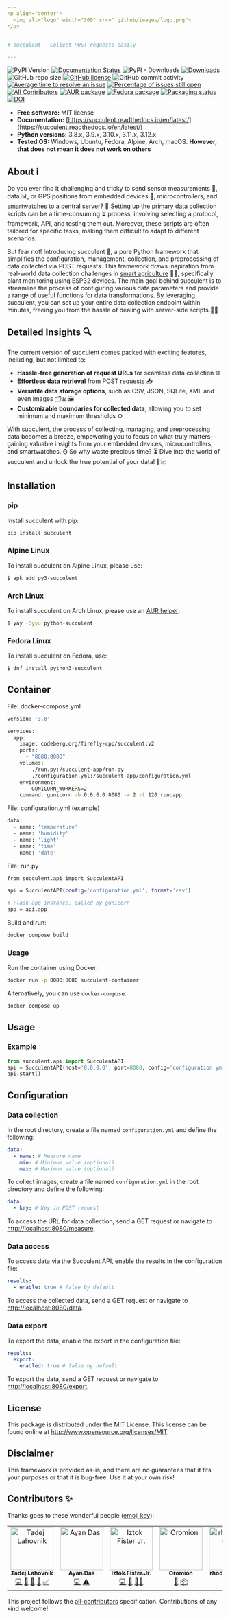 ```yaml
---
<p align="center">
  <img alt="logo" width="300" src=".github/images/logo.png">
</p>


# succulent - Collect POST requests easily

---
```

![PyPI Version](https://img.shields.io/pypi/v/succulent.svg)
[![Documentation Status](https://readthedocs.org/projects/succulent/badge/?version=latest)](https://succulent.readthedocs.io/en/latest/?badge=latest)
![PyPI - Downloads](https://img.shields.io/pypi/dm/succulent.svg)
[![Downloads](https://static.pepy.tech/badge/succulent)](https://pepy.tech/project/succulent)
![GitHub repo size](https://img.shields.io/github/repo-size/firefly-cpp/succulent?style=flat-square)
[![GitHub license](https://img.shields.io/github/license/firefly-cpp/succulent.svg)](https://github.com/firefly-cpp/succulent/blob/master/LICENSE)
![GitHub commit activity](https://img.shields.io/github/commit-activity/w/firefly-cpp/succulent.svg)
[![Average time to resolve an issue](http://isitmaintained.com/badge/resolution/firefly-cpp/succulent.svg)](http://isitmaintained.com/project/firefly-cpp/succulent "Average time to resolve an issue")
[![Percentage of issues still open](http://isitmaintained.com/badge/open/firefly-cpp/succulent.svg)](http://isitmaintained.com/project/firefly-cpp/succulent "Percentage of issues still open")
[![All Contributors](https://img.shields.io/badge/all_contributors-5-orange.svg?style=flat-square)](#contributors-)
[![AUR package](https://img.shields.io/aur/version/python-succulent?color=blue&label=Arch%20Linux&logo=arch-linux)](https://aur.archlinux.org/packages/python-succulent)
[![Fedora package](https://img.shields.io/fedora/v/python3-succulent?color=blue&label=Fedora%20Linux&logo=fedora)](https://src.fedoraproject.org/rpms/python-succulent)
[![Packaging status](https://repology.org/badge/tiny-repos/python:succulent.svg)](https://repology.org/project/python:succulent/versions)
[![DOI](https://zenodo.org/badge/DOI/10.5281/zenodo.10402365.svg)](https://doi.org/10.5281/zenodo.10402365)

* **Free software:** MIT license
* **Documentation:** [https://succulent.readthedocs.io/en/latest/](https://succulent.readthedocs.io/en/latest/)
* **Python versions:** 3.8.x, 3.9.x, 3.10.x, 3.11.x, 3.12.x
* **Tested OS:** Windows, Ubuntu, Fedora, Alpine, Arch, macOS. **However, that does not mean it does not work on others**

## About :information_source:

Do you ever find it challenging and tricky to send sensor measurements :straight_ruler:, data :bar_chart:, or GPS positions from embedded devices :iphone:, microcontrollers, and [smartwatches](https://github.com/firefly-cpp/AST-Monitor) to a central server? :satellite: Setting up the primary data collection scripts can be a time-consuming :hourglass_flowing_sand: process, involving selecting a protocol, framework, API, and testing them out. Moreover, these scripts are often tailored for specific tasks, making them difficult to adapt to different scenarios.

But fear not! Introducing succulent 🌵, a pure Python framework that simplifies the configuration, management, collection, and preprocessing of data collected via POST requests. This framework draws inspiration from real-world data collection challenges in [smart agriculture](https://github.com/firefly-cpp/smart-agriculture-datasets/tree/main/plant-monitoring-esp32) :brain::herb:, specifically plant monitoring using ESP32 devices. The main goal behind succulent is to streamline the process of configuring various data parameters and provide a range of useful functions for data transformations. By leveraging succulent, you can set up your entire data collection endpoint within minutes, freeing you from the hassle of dealing with server-side scripts.:rocket::wrench:

## Detailed Insights :mag:

The current version of succulent comes packed with exciting features, including, but not limited to:

- **Hassle-free generation of request URLs** for seamless data collection 🌐
- **Effortless data retrieval** from POST requests 📥
- **Versatile data storage options**, such as CSV, JSON, SQLite, XML and even images 🗂️📊🖼️
- **Customizable boundaries for collected data**, allowing you to set minimum and maximum thresholds ⚙️

With succulent, the process of collecting, managing, and preprocessing data becomes a breeze, empowering you to focus on what truly matters—gaining valuable insights from your embedded devices, microcontrollers, and smartwatches. ⌚ So why waste precious time? ⏳ Dive into the world of succulent and unlock the true potential of your data! 💪📈

## Installation

### pip

Install succulent with pip:

```sh
pip install succulent
```
### Alpine Linux

To install succulent on Alpine Linux, please use:

```sh
$ apk add py3-succulent
```

### Arch Linux

To install succulent on Arch Linux, please use an [AUR helper](https://wiki.archlinux.org/title/AUR_helpers):

```sh
$ yay -Syyu python-succulent
```

### Fedora Linux

To install succulent on Fedora, use:

```sh
$ dnf install python3-succulent
```

## Container

File: docker-compose.yml

```sh
version: '3.8'

services:
  app:
    image: codeberg.org/firefly-cpp/succulent:v2
    ports:
      - "8080:8080"
    volumes:
      - ./run.py:/succulent-app/run.py
      - ./configuration.yml:/succulent-app/configuration.yml
    environment:
      - GUNICORN_WORKERS=2
    command: gunicorn -b 0.0.0.0:8080 -w 2 -t 120 run:app
```
File: configuration.yml (example)

```sh
data:
  - name: 'temperature'
  - name: 'humidity'
  - name: 'light'
  - name: 'time'
  - name: 'date'
```

File: run.py
```bash
from succulent.api import SucculentAPI

api = SucculentAPI(config='configuration.yml', format='csv')

# Flask app instance, called by gunicorn
app = api.app
```

Build and run:
```bash
docker compose build
```

### Usage
Run the container using Docker:
```bash
docker run -p 8080:8080 succulent-container
```

Alternatively, you can use ``docker-compose``:
```bash
docker compose up
```

## Usage

### Example

```python
from succulent.api import SucculentAPI
api = SucculentAPI(host='0.0.0.0', port=8080, config='configuration.yml', format='csv')
api.start()
```

## Configuration
### Data collection
In the root directory, create a file named `configuration.yml` and define the following:
```yml
data:
  - name: # Measure name
    min: # Minimum value (optional)
    max: # Maximum value (optional)
```

To collect images, create a file named ``configuration.yml`` in the root directory and define the following:
```yml
data:
  - key: # Key in POST request
```

To access the URL for data collection, send a GET request or navigate to [http://localhost:8080/measure](http://localhost:8080/measure).

### Data access
To access data via the Succulent API, enable the results in the configuration file:
```yml
results:
  - enable: true # false by default
```

To access the collected data, send a GET request or navigate to [http://localhost:8080/data](http://localhost:8080/data).

### Data export
To export the data, enable the export in the configuration file:
```yml
results:
  export:
    enabled: true # false by default
```

To export the data, send a GET request or navigate to [http://localhost:8080/export](http://localhost:8080/export).


## License

This package is distributed under the MIT License. This license can be found online at <http://www.opensource.org/licenses/MIT>.

## Disclaimer

This framework is provided as-is, and there are no guarantees that it fits your purposes or that it is bug-free. Use it at your own risk!

## Contributors ✨

Thanks goes to these wonderful people ([emoji key](https://allcontributors.org/docs/en/emoji-key)):

<!-- ALL-CONTRIBUTORS-LIST:START - Do not remove or modify this section -->
<!-- prettier-ignore-start -->
<!-- markdownlint-disable -->
<table>
  <tbody>
    <tr>
      <td align="center" valign="top" width="14.28%"><a href="https://github.com/lahovniktadej"><img src="https://avatars.githubusercontent.com/u/57890734?v=4?s=100" width="100px;" alt="Tadej Lahovnik"/><br /><sub><b>Tadej Lahovnik</b></sub></a><br /><a href="https://github.com/firefly-cpp/succulent/commits?author=lahovniktadej" title="Code">💻</a> <a href="https://github.com/firefly-cpp/succulent/issues?q=author%3Alahovniktadej" title="Bug reports">🐛</a> <a href="#ideas-lahovniktadej" title="Ideas, Planning, & Feedback">🤔</a> <a href="https://github.com/firefly-cpp/succulent/commits?author=lahovniktadej" title="Documentation">📖</a> <a href="#tutorial-lahovniktadej" title="Tutorials">✅</a></td>
      <td align="center" valign="top" width="14.28%"><a href="https://github.com/AyanDas348"><img src="https://avatars.githubusercontent.com/u/53610626?v=4?s=100" width="100px;" alt="Ayan Das"/><br /><sub><b>Ayan Das</b></sub></a><br /><a href="https://github.com/firefly-cpp/succulent/commits?author=AyanDas348" title="Code">💻</a> <a href="https://github.com/firefly-cpp/succulent/commits?author=AyanDas348" title="Tests">⚠️</a></td>
      <td align="center" valign="top" width="14.28%"><a href="http://www.iztok-jr-fister.eu/"><img src="https://avatars.githubusercontent.com/u/1633361?v=4?s=100" width="100px;" alt="Iztok Fister Jr."/><br /><sub><b>Iztok Fister Jr.</b></sub></a><br /><a href="https://github.com/firefly-cpp/succulent/commits?author=firefly-cpp" title="Code">💻</a> <a href="#ideas-firefly-cpp" title="Ideas, Planning, & Feedback">🤔</a> <a href="#mentoring-firefly-cpp" title="Mentoring">🧑‍🏫</a></td>
      <td align="center" valign="top" width="14.28%"><a href="http://carlosal1015.github.io"><img src="https://avatars.githubusercontent.com/u/21283014?v=4?s=100" width="100px;" alt="Oromion"/><br /><sub><b>Oromion</b></sub></a><br /><a href="https://github.com/firefly-cpp/succulent/issues?q=author%3Acarlosal1015" title="Bug reports">🐛</a> <a href="#platform-carlosal1015" title="Packaging/porting to new platform">📦</a></td>
      <td align="center" valign="top" width="14.28%"><a href="https://github.com/rhododendrom"><img src="https://avatars.githubusercontent.com/u/3198785?v=4?s=100" width="100px;" alt="rhododendrom"/><br /><sub><b>rhododendrom</b></sub></a><br /><a href="#design-rhododendrom" title="Design">🎨</a></td>
      <td align="center" valign="top" width="14.28%"><a href="https://github.com/zala-lahovnik"><img src="https://avatars.githubusercontent.com/u/105444201?v=4?s=100" width="100px;" alt="Zala Lahovnik"/><br /><sub><b>Zala Lahovnik</b></sub></a><br /><a href="https://github.com/firefly-cpp/succulent/commits?author=zala-lahovnik" title="Documentation">📖</a></td>
    </tr>
  </tbody>
</table>

<!-- markdownlint-restore -->
<!-- prettier-ignore-end -->

<!-- ALL-CONTRIBUTORS-LIST:END -->

This project follows the [all-contributors](https://github.com/all-contributors/all-contributors) specification. Contributions of any kind welcome!
